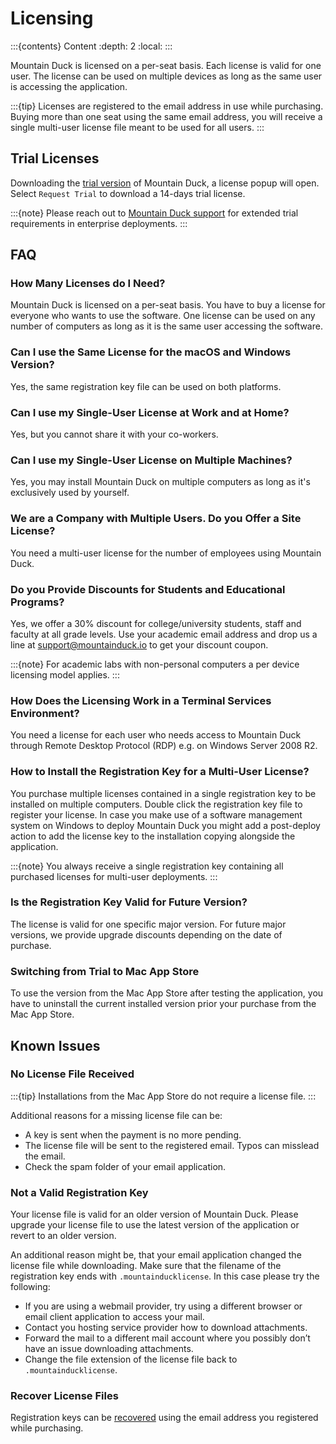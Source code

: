 Licensing
====

:::{contents} Content
:depth: 2
:local:
:::

Mountain Duck is licensed on a per-seat basis. Each license is valid for one user. The license can be used on multiple devices as long as the same user is accessing the application.

:::{tip}
Licenses are registered to the email address in use while purchasing. Buying more than one seat using the same email address, you will receive a single multi-user license file meant to be used for all users.
:::

## Trial Licenses

Downloading the [trial version](https://mountainduck.io/) of Mountain Duck, a license popup will open. Select `Request Trial` to download a 14-days trial license.

:::{note}
Please reach out to [Mountain Duck support](mailto:support@mountainduck.io) for extended trial requirements in enterprise deployments.
:::

## FAQ

### How Many Licenses do I Need?

Mountain Duck is licensed on a per-seat basis. You have to buy a license for everyone who wants to use the software. One 
license can be used on any number of computers as long as it is the same user accessing the software.

### Can I use the Same License for the macOS and Windows Version?

Yes, the same registration key file can be used on both platforms.

### Can I use my Single-User License at Work and at Home?

Yes, but you cannot share it with your co-workers.

### Can I use my Single-User License on Multiple Machines?

Yes, you may install Mountain Duck on multiple computers as long as it's exclusively used by yourself.

### We are a Company with Multiple Users. Do you Offer a Site License?

You need a multi-user license for the number of employees using Mountain Duck.

### Do you Provide Discounts for Students and Educational Programs?

Yes, we offer a 30% discount for college/university students, staff and faculty at all grade levels. Use your academic email address and drop us a line at [support@mountainduck.io](mailto:support@mountainduck.io) to get your discount coupon.

:::{note}
For academic labs with non-personal computers a per device licensing model applies.
:::

### How Does the Licensing Work in a Terminal Services Environment?

You need a license for each user who needs access to Mountain Duck through Remote Desktop Protocol (RDP) e.g. on Windows Server 2008 R2.

### How to Install the Registration Key for a Multi-User License?

You purchase multiple licenses contained in a single registration key to be installed on multiple computers. Double 
click the registration key file to register your license. In case you make use of a software management system on 
Windows to deploy Mountain Duck you might add a post-deploy action to add the license key to the installation 
copying alongside the application.

:::{note}
You always receive a single registration key containing all purchased licenses for multi-user deployments.
:::

### Is the Registration Key Valid for Future Version?

The license is valid for one specific major version. For future major versions, we provide upgrade discounts depending on the date of purchase.

### Switching from Trial to Mac App Store

To use the version from the Mac App Store after testing the application, you have to uninstall the current installed version prior your purchase from the Mac App Store.

## Known Issues

### No License File Received

:::{tip}
Installations from the Mac App Store do not require a license file.
:::

Additional reasons for a missing license file can be:
- A key is sent when the payment is no more pending.
- The license file will be sent to the registered email. Typos can misslead the email.
- Check the spam folder of your email application.

### Not a Valid Registration Key

Your license file is valid for an older version of Mountain Duck. Please upgrade your license file to use the latest version of the application or revert to an older version.

An additional reason might be, that your email application changed the license file while downloading. Make sure that the filename of the registration key ends with `.mountainducklicense`. In this case please try the following:
- If you are using a webmail provider, try using a different browser or email client application to access your mail.
- Contact you hosting service provider how to download attachments.
- Forward the mail to a different mail account where you possibly don’t have an issue downloading attachments.
- Change the file extension of the license file back to `.mountainducklicense`.

### Recover License Files

Registration keys can be [recovered](https://mountainduck.io/help/) using the email address you registered while purchasing.
